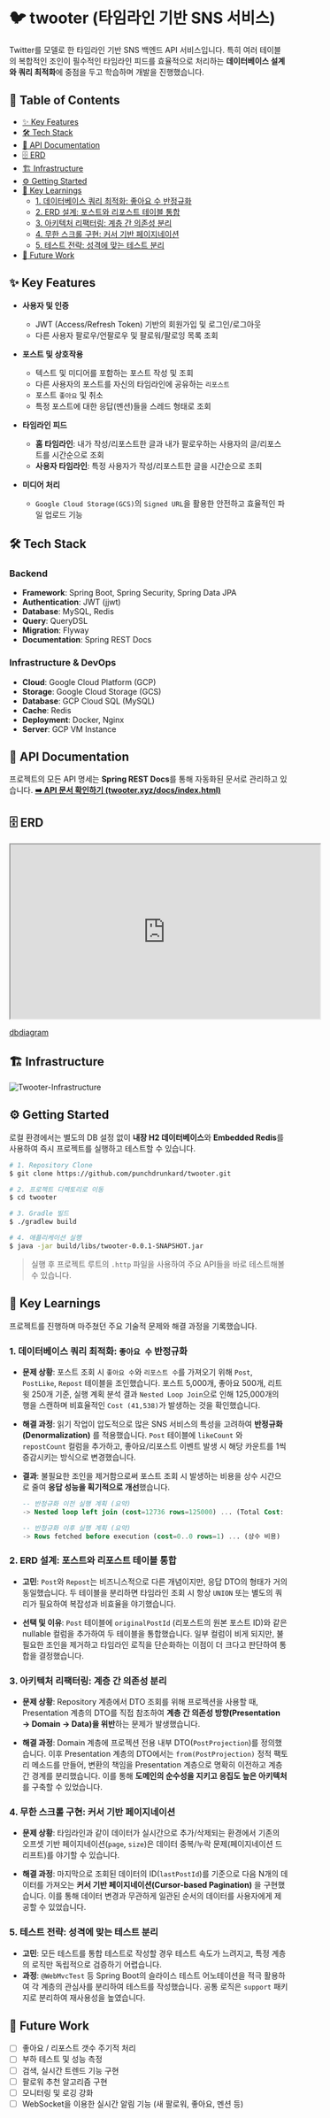 # 🐦 twooter (타임라인 기반 SNS 서비스)

Twitter를 모델로 한 타임라인 기반 SNS 백엔드 API 서비스입니다.
특히 여러 테이블의 복합적인 조인이 필수적인 타임라인 피드를 효율적으로 처리하는 **데이터베이스 설계와 쿼리 최적화**에 중점을 두고 학습하며 개발을 진행했습니다.

## 📑 Table of Contents

- [✨ Key Features](#-key-features)
- [🛠️ Tech Stack](#️-tech-stack)
- [📄 API Documentation](#-api-documentation)
- [🗄️ ERD](#erd)
- [🏗️  Infrastructure](#infrastructure)
- [⚙️ Getting Started](#️-getting-started)
- [🪩 Key Learnings](#-key-learnings)
  - [1. 데이터베이스 쿼리 최적화: 좋아요 수 반정규화](#1-데이터베이스-쿼리-최적화-좋아요-수-반정규화)
  - [2. ERD 설계: 포스트와 리포스트 테이블 통합](#2-erd-설계-포스트와-리포스트-테이블-통합)
  - [3. 아키텍처 리팩터링: 계층 간 의존성 분리](#3-아키텍처-리팩터링-계층-간-의존성-분리)
  - [4. 무한 스크롤 구현: 커서 기반 페이지네이션](#4-무한-스크롤-구현-커서-기반-페이지네이션)
  - [5. 테스트 전략: 성격에 맞는 테스트 분리](#5-테스트-전략-성격에-맞는-테스트-분리)
- [🚀 Future Work](#-future-work)


## ✨ Key Features

- **사용자 및 인증**
    - JWT (Access/Refresh Token) 기반의 회원가입 및 로그인/로그아웃
    - 다른 사용자 팔로우/언팔로우 및 팔로워/팔로잉 목록 조회

- **포스트 및 상호작용**
    - 텍스트 및 미디어를 포함하는 포스트 작성 및 조회
    - 다른 사용자의 포스트를 자신의 타임라인에 공유하는 `리포스트`
    - 포스트 `좋아요` 및 취소
    - 특정 포스트에 대한 응답(멘션)들을 스레드 형태로 조회

- **타임라인 피드**
    - **홈 타임라인**: 내가 작성/리포스트한 글과 내가 팔로우하는 사용자의 글/리포스트를 시간순으로 조회
    - **사용자 타임라인**: 특정 사용자가 작성/리포스트한 글을 시간순으로 조회

- **미디어 처리**
    - `Google Cloud Storage(GCS)`의 `Signed URL`을 활용한 안전하고 효율적인 파일 업로드 기능

## 🛠️ Tech Stack

### Backend

- **Framework**: Spring Boot, Spring Security, Spring Data JPA
- **Authentication**: JWT (jjwt)
- **Database**: MySQL, Redis
- **Query**: QueryDSL
- **Migration**: Flyway
- **Documentation**: Spring REST Docs

### Infrastructure & DevOps

- **Cloud**: Google Cloud Platform (GCP)
- **Storage**: Google Cloud Storage (GCS)
- **Database**: GCP Cloud SQL (MySQL)
- **Cache**: Redis
- **Deployment**: Docker, Nginx
- **Server**: GCP VM Instance

## 📄 API Documentation

프로젝트의 모든 API 명세는 **Spring REST Docs**를 통해 자동화된 문서로 관리하고 있습니다.
[**➡️ API 문서 확인하기 (twooter.xyz/docs/index.html)**](https://twooter.xyz/docs/index.html)

## 🗄️ ERD

<iframe width="560" height="315" src='https://dbdiagram.io/e/67ef99834f7afba18456e665/684a559ba463a450da2e2cc5'> </iframe>

[dbdiagram](https://dbdiagram.io/d/트우터-67ef99834f7afba18456e665)

## 🏗️ Infrastructure

![Twooter-Infrastructure](https://github.com/user-attachments/assets/3e37e067-5eb2-4fce-8178-624f37f93877)

## ⚙️ Getting Started

로컬 환경에서는 별도의 DB 설정 없이 **내장 H2 데이터베이스**와 **Embedded Redis**를 사용하여 즉시 프로젝트를 실행하고 테스트할 수 있습니다.

```bash
# 1. Repository Clone
$ git clone https://github.com/punchdrunkard/twooter.git

# 2. 프로젝트 디렉토리로 이동
$ cd twooter

# 3. Gradle 빌드
$ ./gradlew build

# 4. 애플리케이션 실행
$ java -jar build/libs/twooter-0.0.1-SNAPSHOT.jar

```

> 실행 후 프로젝트 루트의 `.http` 파일을 사용하여 주요 API들을 바로 테스트해볼 수 있습니다.

## 🪩 Key Learnings

프로젝트를 진행하며 마주쳤던 주요 기술적 문제와 해결 과정을 기록했습니다.

### 1. 데이터베이스 쿼리 최적화: `좋아요 수` 반정규화

- **문제 상황**: 포스트 조회 시 `좋아요 수`와 `리포스트 수`를 가져오기 위해 `Post`, `PostLike`, `Repost` 테이블을 조인했습니다. 포스트 5,000개, 좋아요 500개, 리트윗
  250개 기준, 실행 계획 분석 결과 `Nested Loop Join`으로 인해 125,000개의 행을 스캔하며 비효율적인 `Cost (41,538)`가 발생하는 것을 확인했습니다.

- **해결 과정**: 읽기 작업이 압도적으로 많은 SNS 서비스의 특성을 고려하여 **반정규화(Denormalization)** 를 적용했습니다. `Post` 테이블에 `likeCount`
  와 `repostCount` 컬럼을 추가하고, 좋아요/리포스트 이벤트 발생 시 해당 카운트를 1씩 증감시키는 방식으로 변경했습니다.

- **결과**: 불필요한 조인을 제거함으로써 포스트 조회 시 발생하는 비용을 상수 시간으로 줄여 **응답 성능을 획기적으로 개선**했습니다.

    ```sql
    -- 반정규화 이전 실행 계획 (요약)
    -> Nested loop left join (cost=12736 rows=125000) ... (Total Cost: 41538)
    
    -- 반정규화 이후 실행 계획 (요약)
    -> Rows fetched before execution (cost=0..0 rows=1) ... (상수 비용)
    
    ```

### 2. ERD 설계: 포스트와 리포스트 테이블 통합

- **고민**: `Post`와 `Repost`는 비즈니스적으로 다른 개념이지만, 응답 DTO의 형태가 거의 동일했습니다. 두 테이블을 분리하면 타임라인 조회 시 항상 `UNION` 또는 별도의 쿼리가 필요하여
  복잡성과 비효율을 야기했습니다.

- **선택 및 이유**: `Post` 테이블에 `originalPostId` (리포스트의 원본 포스트 ID)와 같은 nullable 컬럼을 추가하여 두 테이블을 통합했습니다. 일부 컬럼이 비게 되지만, 불필요한
  조인을 제거하고 타임라인 로직을 단순화하는 이점이 더 크다고 판단하여 통합을 결정했습니다.

### 3. 아키텍처 리팩터링: 계층 간 의존성 분리

- **문제 상황**: Repository 계층에서 DTO 조회를 위해 프로젝션을 사용할 때, Presentation 계층의 DTO를 직접 참조하여 **계층 간 의존성 방향(Presentation → Domain →
  Data)을 위반**하는 문제가 발생했습니다.

- **해결 과정**: Domain 계층에 프로젝션 전용 내부 DTO(`PostProjection`)를 정의했습니다. 이후 Presentation 계층의 DTO에서는 `from(PostProjection)` 정적
  팩토리 메소드를 만들어, 변환의 책임을 Presentation 계층으로 명확히 이전하고 계층 간 경계를 분리했습니다. 이를 통해 **도메인의 순수성을 지키고 응집도 높은 아키텍처**를 구축할 수 있었습니다.

### 4. 무한 스크롤 구현: 커서 기반 페이지네이션

- **문제 상황**: 타임라인과 같이 데이터가 실시간으로 추가/삭제되는 환경에서 기존의 오프셋 기반 페이지네이션(`page`, `size`)은 데이터 중복/누락 문제(페이지네이션 드리프트)를 야기할 수 있습니다.

- **해결 과정**: 마지막으로 조회된 데이터의 ID(`lastPostId`)를 기준으로 다음 N개의 데이터를 가져오는 **커서 기반 페이지네이션(Cursor-based Pagination)** 을 구현했습니다.
  이를 통해 데이터 변경과 무관하게 일관된 순서의 데이터를 사용자에게 제공할 수 있었습니다.

### 5. 테스트 전략: 성격에 맞는 테스트 분리

- **고민**: 모든 테스트를 통합 테스트로 작성할 경우 테스트 속도가 느려지고, 특정 계층의 로직만 독립적으로 검증하기 어렵습니다.
- **과정**:  `@WebMvcTest` 등 Spring Boot의 슬라이스 테스트 어노테이션을 적극 활용하여 각 계층의 관심사를 분리하여 테스트를 작성했습니다. 공통 로직은 `support` 패키지로 분리하여
  재사용성을 높였습니다.

## 🚀 Future Work

- [ ] 좋아요 / 리포스트 갯수 주기적 처리
- [ ] 부하 테스트 및 성능 측정
- [ ] 검색, 실시간 트렌드 기능 구현
- [ ] 팔로워 추천 알고리즘 구현
- [ ] 모니터링 및 로깅 강화
- [ ] WebSocket을 이용한 실시간 알림 기능 (새 팔로워, 좋아요, 멘션 등)
